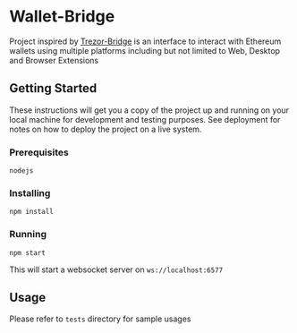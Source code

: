 # Wallet-Bridge

Project inspired by [Trezor-Bridge](https://github.com/trezor/trezord-go) is an interface to interact with Ethereum wallets using multiple platforms including but not limited to Web, Desktop and Browser Extensions

## Getting Started

These instructions will get you a copy of the project up and running on your local machine for development and testing purposes. See deployment for notes on how to deploy the project on a live system.

### Prerequisites
```
nodejs
```

### Installing

```
npm install
```

### Running

```
npm start
```

This will start a websocket server on `ws://localhost:6577`

## Usage
Please refer to `tests` directory for sample usages 

